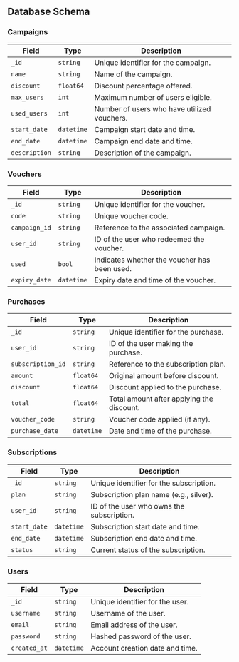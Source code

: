 ## Database Schema

### Campaigns

| Field         | Type       | Description                                 |
| ------------- | ---------- | ------------------------------------------- |
| `_id`         | `string`   | Unique identifier for the campaign.         |
| `name`        | `string`   | Name of the campaign.                       |
| `discount`    | `float64`  | Discount percentage offered.                |
| `max_users`   | `int`      | Maximum number of users eligible.           |
| `used_users`  | `int`      | Number of users who have utilized vouchers. |
| `start_date`  | `datetime` | Campaign start date and time.               |
| `end_date`    | `datetime` | Campaign end date and time.                 |
| `description` | `string`   | Description of the campaign.                |

### Vouchers

| Field         | Type       | Description                                  |
| ------------- | ---------- | -------------------------------------------- |
| `_id`         | `string`   | Unique identifier for the voucher.           |
| `code`        | `string`   | Unique voucher code.                         |
| `campaign_id` | `string`   | Reference to the associated campaign.        |
| `user_id`     | `string`   | ID of the user who redeemed the voucher.     |
| `used`        | `bool`     | Indicates whether the voucher has been used. |
| `expiry_date` | `datetime` | Expiry date and time of the voucher.         |

### Purchases

| Field             | Type       | Description                               |
| ----------------- | ---------- | ----------------------------------------- |
| `_id`             | `string`   | Unique identifier for the purchase.       |
| `user_id`         | `string`   | ID of the user making the purchase.       |
| `subscription_id` | `string`   | Reference to the subscription plan.       |
| `amount`          | `float64`  | Original amount before discount.          |
| `discount`        | `float64`  | Discount applied to the purchase.         |
| `total`           | `float64`  | Total amount after applying the discount. |
| `voucher_code`    | `string`   | Voucher code applied (if any).            |
| `purchase_date`   | `datetime` | Date and time of the purchase.            |

### Subscriptions

| Field        | Type       | Description                               |
| ------------ | ---------- | ----------------------------------------- |
| `_id`        | `string`   | Unique identifier for the subscription.   |
| `plan`       | `string`   | Subscription plan name (e.g., silver).    |
| `user_id`    | `string`   | ID of the user who owns the subscription. |
| `start_date` | `datetime` | Subscription start date and time.         |
| `end_date`   | `datetime` | Subscription end date and time.           |
| `status`     | `string`   | Current status of the subscription.       |

### Users

| Field        | Type       | Description                     |
| ------------ | ---------- | ------------------------------- |
| `_id`        | `string`   | Unique identifier for the user. |
| `username`   | `string`   | Username of the user.           |
| `email`      | `string`   | Email address of the user.      |
| `password`   | `string`   | Hashed password of the user.    |
| `created_at` | `datetime` | Account creation date and time. |
